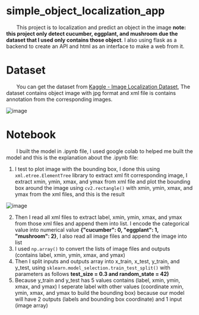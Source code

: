 # simple_object_localization_app

&nbsp;&nbsp;&nbsp;&nbsp;&nbsp;&nbsp;&nbsp;This project is to localization and predict an object in the image **note: this project only detect cucumber, eggplant, and mushroom due the dataset that I used only contains those object**. I also using flask as a backend to create an API and html as an interface to make a web from it.

# Dataset

&nbsp;&nbsp;&nbsp;&nbsp;&nbsp;&nbsp;&nbsp;You can get the dataset from [Kaggle - Image Localization Dataset](https://www.kaggle.com/datasets/mbkinaci/image-localization-dataset), The dataset contains object image with jpg format and xml file is contains annotation from the corresponding images. 

![image](https://user-images.githubusercontent.com/91602612/215395129-8cdb0cc4-7df1-49df-9925-587cce783edc.png)

# Notebook

&nbsp;&nbsp;&nbsp;&nbsp;&nbsp;&nbsp;&nbsp;I built the model in .ipynb file, I used google colab to helped me built the model and this is the explanation about the .ipynb file:
1. I test to plot image with the bounding box, I done this using ```xml.etree.ElementTree``` library to extract xml fit corresponding image, I extract  xmin, ymin, xmax, and ymax from xml file and plot the bounding box around the image using ```cv2.rectangle()``` with xmin, ymin, xmax, and ymax from the xml files, and this is the result

![image](https://user-images.githubusercontent.com/91602612/215397616-6f14fd0d-ed89-4878-b91e-f40e4ac3a818.png)

2. Then I read all xml files to extract label, xmin, ymin, xmax, and ymax from those xml files and append them into list. I encode the categorical value into numerical value **{"cucumber": 0, "eggplant": 1, "mushroom": 2}**, I also read all image files and append the image into list
3. I used ```np.array()``` to convert the lists of image files and outputs (contains label, xmin, ymin, xmax, and ymax)
4. Then I split inputs and outputs array into x_train, x_test, y_train, and y_test, using ```sklearn.model_selection.train_test_split()``` with parameters as follows **test_size = 0.3 and random_state = 42)**
5. Because y_train and y_test has 5 values contains (label, xmin, ymin, xmax, and ymax) I seperate label with other values (coordinate xmin, ymin, xmax, and ymax to build the bounding box) because our model will have 2 outputs (labels and bounding box coordinate) and 1 input (image array)
